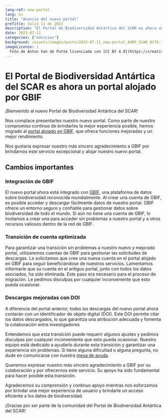 ```yaml
---
lang-ref: new-portal
lang: es
title: "Anuncio del nuevo portal"
preTitle: Julio 11 de 2023
description: "El Portal de Biodiversidad Antártica del SCAR es ahora un portal alojado por GBIF"
date: 2023-07-11
categories: ["noticias"]
background: /assets/images/posts/2023-07-11_new-portal_AVDP_SCAR_0376.jpg
imageLicense: |
  Foto de Anton Van de Putte licenciada con [CC BY 4.0](https://creativecommons.org/licenses/by/4.0/)
---
```


# El Portal de Biodiversidad Antártica del SCAR es ahora un portal alojado por GBIF

¡Bienvenido al nuevo Portal de Biodiversidad Antártica del SCAR!

Nos complace presentarles nuestro nuevo portal. Como parte de nuestro compromiso continuo de brindarles la mejor experiencia posible, hemos migrado al [portal alojado en GBIF](https://www.gbif.org/hosted-portals), que ofrece funciones mejoradas y un mejor rendimiento.

Nos gustaría expresar nuestro más sincero agradecimiento a GBIF por brindarnos este servicio excepcional y alojar nuestro nuevo portal.

## Cambios importantes

### Integración de GBIF
El nuevo portal ahora está integrado con [GBIF](https://www.gbif.org/), una plataforma de datos sobre biodiversidad reconocida mundialmente. Al crear una cuenta de GBIF, es posible acceder y descargar fácilmente datos de nuestro portal. GBIF ofrece un entorno seguro y confiable para gestionar datos sobre biodiversidad de todo el mundo. Si aún no tiene una cuenta de GBIF, lo invitamos a crear una para acceder sin problemas a nuestro portal y a otros recursos valiosos dentro de la red de GBIF.

### Transición de cuenta optimizada
Para garantizar una transición sin problemas a nuestro nuevo y mejorado portal, utilizaremos cuentas de GBIF para gestionar las solicitudes de descargas. Le solicitamos que cree una nueva cuenta en el portal alojado en GBIF para seguir beneficiándose de nuestros servicios. Lamentamos informarle que su cuenta en el antiguo portal, junto con todos los datos asociados, ha sido eliminada. Este paso era necesario para el proceso de migración. Le pedimos disculpas por cualquier inconveniente que esto pueda ocasionar.

### Descargas mejoradas con DOI
A diferencia del portal anterior, todas las descargas del nuevo portal ahora contarán con un identificador de objeto digital (DOI). Este DOI permite citar los datos descargados, lo que garantiza una atribución adecuada y fomenta la colaboración entre investigadores

Entendemos que esta transición puede requerir algunos ajustes y pedimos disculpas por cualquier inconveniente que esto pueda ocasionar. Nuestro equipo está dedicado a ayudarlo durante esta transición y garantizar una experiencia sin problemas. Si tiene alguna dificultad o alguna pregunta, no dude en comunicarse con nuestra [mesa de ayuda](mailto:data-biodiversity-aq@naturalsciences.be).

Queremos expresar nuestro más sincero agradecimiento a GBIF por su colaboración y por ofrecernos este servicio. Su apoyo ha sido fundamental para hacer posible esta transición.

Agradecemos su comprensión y continuo apoyo mientras nos esforzamos por brindar una mejor experiencia de usuario y brindarle un acceso eficiente a los datos de biodiversidad.

¡Gracias por ser parte de la comunidad del Portal de Biodiversidad Antártica del SCAR!
